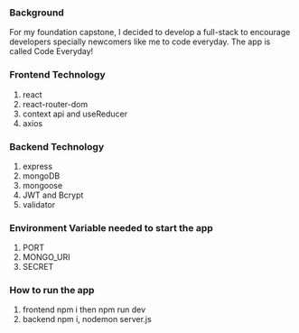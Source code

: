 ### Background

For my foundation capstone, I decided to develop a full-stack to encourage developers specially newcomers like me to code everyday. The app is called Code Everyday!

### Frontend Technology

1. react
2. react-router-dom
3. context api and useReducer
4. axios

### Backend Technology

1. express
2. mongoDB
3. mongoose
4. JWT and Bcrypt
5. validator

### Environment Variable needed to start the app

1. PORT
2. MONGO_URI
3. SECRET

### How to run the app

1. frontend npm i then npm run dev
2. backend npm i, nodemon server.js

